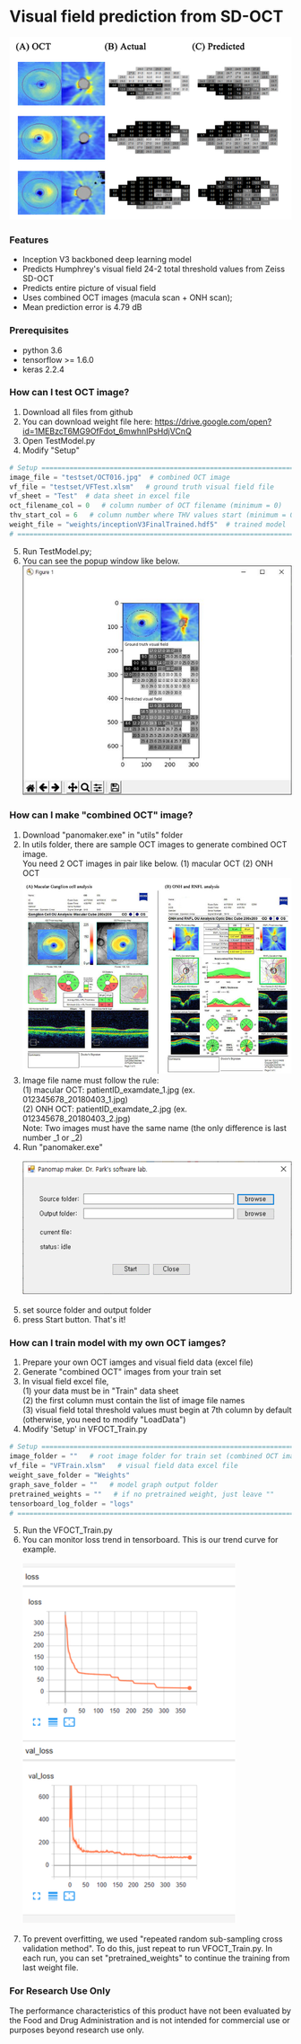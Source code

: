 # Visual field prediction from SD-OCT
![](https://github.com/climyth/VFbySD-OCT/blob/master/example/FigExamplpes.jpg?raw=true)

### Features
- Inception V3 backboned deep learning model
- Predicts Humphrey's visual field 24-2 total threshold values from Zeiss SD-OCT
- Predicts entire picture of visual field
- Uses combined OCT images (macula scan + ONH scan);
- Mean prediction error is 4.79 dB

### Prerequisites
- python 3.6
- tensorflow >= 1.6.0
- keras 2.2.4

### How can I test OCT image?
1. Download all files from github
2. You can download weight file here: https://drive.google.com/open?id=1MEBzcT6MG9OfFdot_6mwhnIPsHdjVCnQ
3. Open TestModel.py
4. Modify "Setup"
```python
# Setup ====================================================================================
image_file = "testset/OCT016.jpg"  # combined OCT image
vf_file = "testset/VFTest.xlsm"   # ground truth visual field file
vf_sheet = "Test"  # data sheet in excel file
oct_filename_col = 0   # column number of OCT filename (minimum = 0)
thv_start_col = 6   # column number where THV values start (minimum = 0)
weight_file = "weights/inceptionV3FinalTrained.hdf5"  # trained model
# ===========================================================================================
```
5. Run TestModel.py;
6. You can see the popup window like below.
![](https://github.com/climyth/VFbySD-OCT/blob/master/example/TestWindow.JPG?raw=true)

### How can I make "combined OCT" image?
1. Download "panomaker.exe" in "utils" folder
2. In utils folder, there are sample OCT images to generate combined OCT image.<br/>
   You need 2 OCT images in pair like below. (1) macular OCT (2) ONH OCT<br/>
   ![](https://github.com/climyth/VFbySD-OCT/blob/master/example/oct_example.jpg?raw=true)
   <br/>
3. Image file name must follow the rule:<br/>
   (1) macular OCT: patientID_examdate_1.jpg  (ex. 012345678_20180403_1.jpg)<br/>
   (2) ONH OCT: patientID_examdate_2.jpg   (ex. 012345678_20180403_2.jpg)<br/>
   Note: Two images must have the same name (the only difference is last number _1 or _2)
4. Run "panomaker.exe"<br/><br/>
![](https://github.com/climyth/VFbySD-OCT/blob/master/example/panomaker.png?raw=true)
<br/><br/>
5. set source folder and output folder
6. press Start button. That's it!

### How can I train model with my own OCT iamges?
1. Prepare your own OCT iamges and visual field data (excel file)
2. Generate "combined OCT" images from your train set
3. In visual field excel file, <br/>
   (1) your data must be in "Train" data sheet <br/>
   (2) the first column must contain the list of image file names <br/>
   (3) visual field total threshold values must begin at 7th column by default (otherwise, you need to modify "LoadData") <br/>
4. Modify 'Setup' in VFOCT_Train.py
```python
# Setup ====================================================================
image_folder = ""   # root image folder for train set (combined OCT images)
vf_file = "VFTrain.xlsm"   # visual field data excel file
weight_save_folder = "Weights"
graph_save_folder = ""   # model graph output folder
pretrained_weights = ""   # if no pretrained weight, just leave ""
tensorboard_log_folder = "logs"
# ==========================================================================
```
5. Run the VFOCT_Train.py
6. You can monitor loss trend in tensorboard. This is our trend curve for example.<br/><br/>
![](https://github.com/climyth/VFbySD-OCT/blob/master/example/train_log_1.jpg?raw=true)
<br/><br/>
7. To prevent overfitting, we used "repeated random sub-sampling cross validation method". To do this, just repeat to run VFOCT_Train.py. In each run, you can set "pretrained_weights" to continue the training from last weight file.


### For Research Use Only
The performance characteristics of this product have not been evaluated by the Food and Drug Administration and is not intended for commercial use or purposes beyond research use only.
